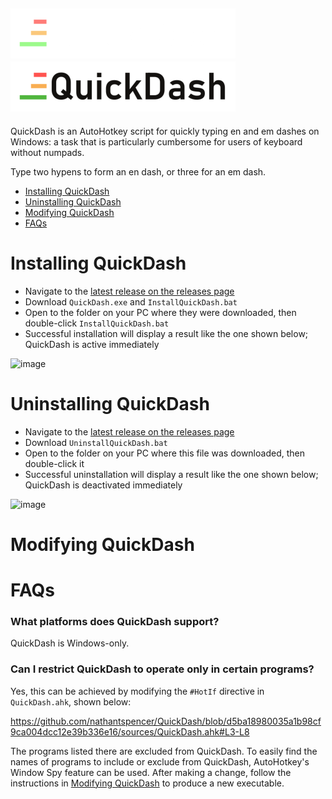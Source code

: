 ![QuickDash Logo](images/png/QuickDashLogoTextDark.png#gh-dark-mode-only)
![QuickDash Logo](images/png/QuickDashLogoTextLight.png#gh-light-mode-only)
---
QuickDash is an AutoHotkey script for quickly typing en and em dashes on Windows: a task that is particularly cumbersome for users of keyboard without numpads.

Type two hypens to form an en dash, or three for an em dash.

- [Installing QuickDash](#installing-quickdash)
- [Uninstalling QuickDash](#uninstalling-quickdash)
- [Modifying QuickDash](#modifying-quickdash)
- [FAQs](#faqs)

# Installing QuickDash

 - Navigate to the [latest release on the releases page](https://github.com/nathantspencer/QuickDash/releases)
 - Download `QuickDash.exe` and `InstallQuickDash.bat`
 - Open to the folder on your PC where they were downloaded, then double-click `InstallQuickDash.bat`
 - Successful installation will display a result like the one shown below; QuickDash is active immediately

![image](https://github.com/user-attachments/assets/68b4f3b2-e7b3-47ba-b175-6a8bf91c461b)

# Uninstalling QuickDash

 - Navigate to the [latest release on the releases page](https://github.com/nathantspencer/QuickDash/releases)
 - Download `UninstallQuickDash.bat`
 - Open to the folder on your PC where this file was downloaded, then double-click it
 - Successful uninstallation will display a result like the one shown below; QuickDash is deactivated immediately

![image](https://github.com/user-attachments/assets/36c1ec89-3deb-42fd-aaca-a150c28d2bf1)

# Modifying QuickDash

# FAQs

### What platforms does QuickDash support?

QuickDash is Windows-only.

### Can I restrict QuickDash to operate only in certain programs?

Yes, this can be achieved by modifying the `#HotIf` directive in `QuickDash.ahk`, shown below:

https://github.com/nathantspencer/QuickDash/blob/d5ba18980035a1b98cf9ca004dcc12e39b336e16/sources/QuickDash.ahk#L3-L8

The programs listed there are excluded from QuickDash. To easily find the names of programs to include or exclude from QuickDash, AutoHotkey's Window Spy feature can be used. After making a change, follow the instructions in [Modifying QuickDash](#modifying-quickdash) to produce a new executable.
